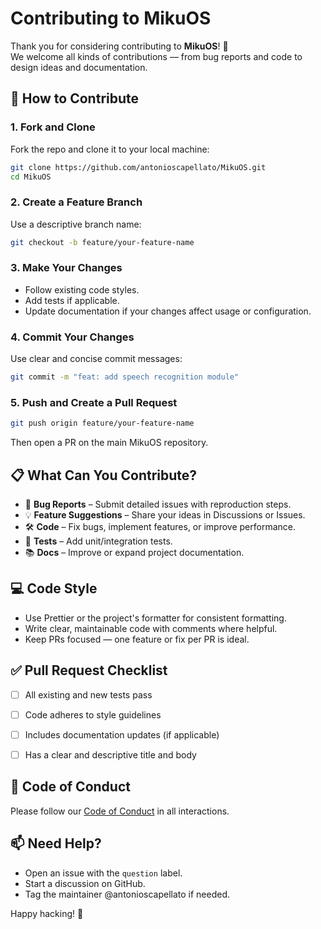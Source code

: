 # Contributing to MikuOS

Thank you for considering contributing to **MikuOS**! 🎉  
We welcome all kinds of contributions — from bug reports and code to design ideas and documentation.


## 🚀 How to Contribute

### 1. Fork and Clone

Fork the repo and clone it to your local machine:

```bash
git clone https://github.com/antonioscapellato/MikuOS.git
cd MikuOS
````

### 2. Create a Feature Branch

Use a descriptive branch name:

```bash
git checkout -b feature/your-feature-name
```

### 3. Make Your Changes

* Follow existing code styles.
* Add tests if applicable.
* Update documentation if your changes affect usage or configuration.

### 4. Commit Your Changes

Use clear and concise commit messages:

```bash
git commit -m "feat: add speech recognition module"
```

### 5. Push and Create a Pull Request

```bash
git push origin feature/your-feature-name
```

Then open a PR on the main MikuOS repository.



## 📋 What Can You Contribute?

* 🐛 **Bug Reports** – Submit detailed issues with reproduction steps.
* 💡 **Feature Suggestions** – Share your ideas in Discussions or Issues.
* 🛠 **Code** – Fix bugs, implement features, or improve performance.
* 🧪 **Tests** – Add unit/integration tests.
* 📚 **Docs** – Improve or expand project documentation.



## 💻 Code Style

* Use Prettier or the project's formatter for consistent formatting.
* Write clear, maintainable code with comments where helpful.
* Keep PRs focused — one feature or fix per PR is ideal.



## ✅ Pull Request Checklist

* [ ] All existing and new tests pass
* [ ] Code adheres to style guidelines
* [ ] Includes documentation updates (if applicable)
* [ ] Has a clear and descriptive title and body



## 🤝 Code of Conduct

Please follow our [Code of Conduct](CODE_OF_CONDUCT.md) in all interactions.



## 📫 Need Help?

* Open an issue with the `question` label.
* Start a discussion on GitHub.
* Tag the maintainer @antonioscapellato if needed.



Happy hacking! 💙